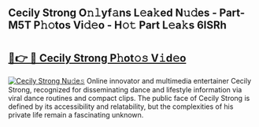 ## Cecily Strong O𝚗𝚕yf𝚊ns L𝚎a𝚔ed N𝚞𝚍es - Part-M5T P𝚑𝚘tos Vi𝚍𝚎o - H𝚘𝚝 Part L𝚎a𝚔s 6ISRh

# <h2><a href="http://kfeh29.oniu.top/?m=Cecily+Strong">🔗👉 🔴 Cecily Strong P𝚑ot𝚘𝚜 V𝚒d𝚎o</a></h2>

[![Cecily Strong Nu𝚍e𝚜](https://i.imgur.com/0qMVB7G.gif)](http://kfeh29.oniu.top/?m=Cecily+Strong)
Online innovator and multimedia entertainer Cecily Strong, recognized for disseminating dance and lifestyle information via viral dance routines and compact clips. The public face of Cecily Strong is defined by its accessibility and relatability, but the complexities of his private life remain a fascinating unknown.  
